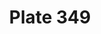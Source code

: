 ---
pid: '349'
an: '10'
title: Plate 349
rev_year: 
_date: 11 décembre 1801
caption: Coiffure en Cheveux, ornée d'un Bandeau de Perles
translation: Hair Headdress, ornamented with a Pearl Headband
student: Zoë Dostal
keywords: "[ Perles, Pearls, Bandeau, chefs, hommes, men, redingottes, redingotes,
  buttons ]"
permalink: /plates/349
layout: plate-page
---
